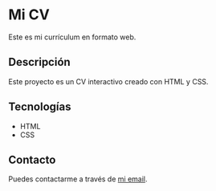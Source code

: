 # Mi CV

Este es mi currículum en formato web.

## Descripción

Este proyecto es un CV interactivo creado con HTML y CSS.

## Tecnologías

- HTML
- CSS

## Contacto

Puedes contactarme a través de [mi email](mailto:ejemplo@mail.com).
